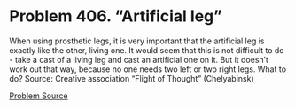 # Problem 406. “Artificial leg”

When using prosthetic legs, it is very important that the artificial leg is exactly like the other, living one. It would seem that this is not difficult to do - take a cast of a living leg and cast an artificial one on it. But it doesn’t work out that way, because no one needs two left or two right legs. What to do? Source: Creative association “Flight of Thought” (Chelyabinsk)

[Problem Source](https://www.trizland.ru/tasks/5180/)